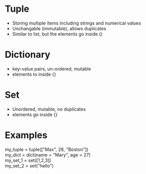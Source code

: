 # Tuple
- Storing multiple items including strings and numerical values
- Unchangable (immutable), allows duplicates
- Similar to list, but the elements go inside ()

# Dictionary
- key-value pairs, un-ordered, mutable
- elements to inside {}

# Set
- Unordered, mutable, no duplicates
- elements go inside {}

# Examples
my_tuple = tuple(["Max", 28, "Boston"])  
my_dict = dict(name = "Mary", age = 27)  
my_set_1 = set([1,2,3])  
my_set_2 = set("hello")  

